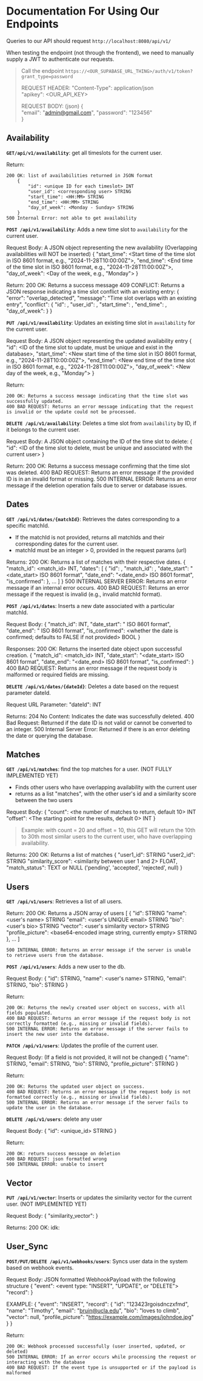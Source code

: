 # Documentation For Using Our Endpoints

Queries to our API should request `http://localhost:8080/api/v1/`

When testing the endpoint (not through the frontend), we need to manually supply a JWT to authenticate our requests.  

> Call the endpoint `https://<OUR_SUPABASE_URL_THING>/auth/v1/token?grant_type=password`  
> 
> REQUEST HEADER:
> "Content-Type": application/json  
> "apikey": \<OUR\_API\_KEY\>  
>   
> 
> REQUEST BODY: (json)
> {  
>      "email": "admin@gmail.com",
>      "password": "123456"  
> } 

## Availability

**`GET/api/v1/availability`**: get all timeslots for the current user.

Return:

	200 OK: list of availabilities returned in JSON format
		{
			"id": <unique ID for each timeslot> INT
			"user_id": <corresponding user> STRING
			"start_time": <HH:MM> STRING
			"end_time": <HH:MM> STRING
			"day_of_week": <Monday - Sunday> STRING
		}	    
	500 Internal Error: not able to get availability

**`POST /api/v1/availability`**: Adds a new time slot to `availability` for the current user.

Request Body: A JSON object representing the new availability (Overlapping availabilities will NOT be inserted)
	{
		"start_time": <Start time of the time slot in ISO 8601 format, e.g., "2024-11-28T10:00:00Z">,
		"end_time": <End time of the time slot in ISO 8601 format, e.g., "2024-11-28T11:00:00Z">,
		"day_of_week": <Day of the week, e.g., "Monday">
	}

Return:
	200 OK: Returns a success message
	409 CONFLICT: Returns a JSON response indicating a time slot conflict with an existing entry:
	{
		"error": "overlap_detected",
		"message": "Time slot overlaps with an existing entry",
		"conflict": {
			"id": <ID of the conflicting availability entry>,
			"user_id": <User ID of the conflicting entry>,
			"start_time": <Start time of the conflicting entry>,
			"end_time": <End time of the conflicting entry>,
			"day_of_week": <Day of the week for the conflicting entry>
		}
	}

**`PUT /api/v1/availability`**: Updates an existing time slot in `availability` for the current user.

Request Body: A JSON object representing the updated availability entry
	{
		"id": <ID of the time slot to update, must be unique and exist in the database>,
		"start_time": <New start time of the time slot in ISO 8601 format, e.g., "2024-11-28T10:00:00Z">,
		"end_time": <New end time of the time slot in ISO 8601 format, e.g., "2024-11-28T11:00:00Z">,
		"day_of_week": <New day of the week, e.g., "Monday">
	}

Return:

	200 OK: Returns a success message indicating that the time slot was successfully updated.
	400 BAD REQUEST: Returns an error message indicating that the request is invalid or the update could not be processed.

**`DELETE /api/v1/availability`**: Deletes a time slot from `availability` by ID, if it belongs to the current user.

Request Body: A JSON object containing the ID of the time slot to delete:
	{
		"id": <ID of the time slot to delete, must be unique and associated with the current user>
	}

Return:
	200 OK: Returns a success message confirming that the time slot was deleted.
	400 BAD REQUEST: Returns an error message if the provided ID is in an invalid format or missing.
	500 INTERNAL ERROR: Returns an error message if the deletion operation fails due to server or database issues.

## Dates

**`GET /api/v1/dates/{matchId}`**: Retrieves the dates corresponding to a specific matchId.

- If the matchId is not provided, returns all matchIds and their corresponding dates for the current user.
- matchId must be an integer > 0, provided in the request params (url)

Returns:
    200 OK: Returns a list of matches with their respective dates.
        {
            "match_id": <match_id> INT,
            "dates": [
                {
                    "id": <int>,
                    "match_id": <int>,
                    "date_start": "<date_start> ISO 8601 format",
                    "date_end": "<date_end> ISO 8601 format",
                    "is_confirmed": <boolean>
                },
                ...
            ]
        }
    500 INTERNAL SERVER ERROR: Returns an error message if an internal error occurs.
    400 BAD REQUEST: Returns an error message if the request is invalid (e.g., invalid matchId format).

**`POST /api/v1/dates`**: Inserts a new date associated with a particular matchId.

Request Body:
    {
        "match_id": <id of the match this date will correspond to> INT,
        "date_start": "<when the date will start> ISO 8601 format",
        "date_end": "<when the date will end> ISO 8601 format",
        "is_confirmed": <whether the date is confirmed; defaults to FALSE if not provided> BOOL
    }

Responses:
    200 OK: Returns the inserted date object upon successful creation.
		{
			"match_id": <match_id> INT,
			"date_start": "<date_start> ISO 8601 format",
			"date_end": "<date_end> ISO 8601 format",
			"is_confirmed": <boolean>
		}
    400 BAD REQUEST: Returns an error message if the request body is malformed or required fields are missing.

**`DELETE /api/v1/dates/{dateId}`**: Deletes a date based on the request parameter dateId.

Request URL Parameter:
	"dateId": <ID of the date to be deleted> INT

Returns:
	204 No Content: Indicates the date was successfully deleted.
	400 Bad Request: Returned if the date ID is not valid or cannot be converted to an integer.
	500 Internal Server Error: Returned if there is an error deleting the date or querying the database.

## Matches

**`GET /api/v1/matches`**: find the top matches for a user. (NOT FULLY IMPLEMENTED YET)

- Finds other users who have overlapping availability with the current user
- returns as a list "matches", with the other user's id and a similarity score between the two users

Request Body:
	{
		"count": <the number of matches to return, default 10> INT
		"offset": <The starting point for the results, default 0> INT
	}
	
> Example: with count = 20 and offset = 10, this GET will return the 10th to 30th most similar users to the current user, who have overlapping availability.

Returns:
	200 OK: Returns a list of matches
		{
			"user1_id": <current user> STRING
			"user2_id": <matched user> STRING
			"similarity_score": <similarity between user 1 and 2> FLOAT,
	    	"match_status": <if the match has been accepted> TEXT or NULL ('pending', 'accepted', 'rejected', null)
		}

## Users

**`GET /api/v1/users`**: Retrieves a list of all users.

Return:
	200 OK: Returns a JSON array of users
	[
		{
			"id": <unique id for the user> STRING
			"name": <user's name> STRING
			"email": <user's UNIQUE email> STRING
			"bio": <user's bio> STRING
			"vector": <user's similarity vector> STRING
			"profile_picture": <base64-encoded image string, currently empty> STRING
		},
		...
	]

	500 INTERNAL ERROR: Returns an error message if the server is unable to retrieve users from the database.


**`POST /api/v1/users`**: Adds a new user to the db.

Request Body:
	{
		"id": <unique identifier for the user> STRING,
		"name": <user's name> STRING,
		"email": <UNIQUE email for the user> STRING,
		"bio": <short biography of the user> STRING
	}

Return:

	200 OK: Returns the newly created user object on success, with all fields populated.
	400 BAD REQUEST: Returns an error message if the request body is not correctly formatted (e.g., missing or invalid fields).
	500 INTERNAL ERROR: Returns an error message if the server fails to insert the new user into the database.

**`PATCH /api/v1/users`**: Updates the profile of the current user.

Request Body: (If a field is not provided, it will not be changed)
	{
		"name": <new name for the user> STRING,
		"email": <UNIQUE email for the user> STRING,
		"bio": <short bio for the user> STRING,
		"profile_picture": <empty for now> STRING
	}

Return:

	200 OK: Returns the updated user object on success.
	400 BAD REQUEST: Returns an error message if the request body is not formatted correctly (e.g., missing or invalid fields).
	500 INTERNAL ERROR: Returns an error message if the server fails to update the user in the database.

**`DELETE /api/v1/users`**: delete any user

Request Body:
	{
		"id": <unique_id> STRING
	}

Return:

	200 OK: return success message on deletion
	400 BAD REQUEST: json formatted wrong
	500 INTERNAL ERROR: unable to insert

## Vector


**`PUT /api/v1/vector`**: Inserts or updates the similarity vector for the current user. (NOT IMPLEMENTED YET)

Request Body:
    {
        "similarity_vector": <idk yet>
    }

Returns:
    200 OK: 
    idk:


## User_Sync

**`POST/PUT/DELETE /api/v1/webhooks/users`**: Syncs user data in the system based on webhook events.

Request Body: JSON formatted WebhookPayload with the following structure
	{
		"event": <event type: "INSERT", "UPDATE", or "DELETE">
		"record": <JSON representation of the user data>
	}

EXAMPLE:
	{
		"event": "INSERT",
		"record": {
			"id": "123423rgoisdnczxfmd",
			"name": "Timothy",
			"email": "bruin@ucla.edu",
			"bio": "loves to climb",
			"vector": null,
			"profile_picture": "https://example.com/images/johndoe.jpg"
		}
	}

Return:

	200 OK: Webhook processed successfully (user inserted, updated, or deleted)
	500 INTERNAL ERROR: If an error occurs while processing the request or interacting with the database
	400 BAD REQUEST: If the event type is unsupported or if the payload is malformed